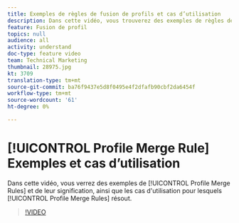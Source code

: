 ```yaml
---
title: Exemples de règles de fusion de profils et cas d’utilisation
description: Dans cette vidéo, vous trouverez des exemples de règles de fusion de Profils et de leur signification, ainsi que les cas d’utilisation pour lesquels les règles de fusion de Profils sont résolues.
feature: Fusion de profil
topics: null
audience: all
activity: understand
doc-type: feature video
team: Technical Marketing
thumbnail: 28975.jpg
kt: 3709
translation-type: tm+mt
source-git-commit: ba76f9437e5d8f0495e4f2dfafb90cbf2da6454f
workflow-type: tm+mt
source-wordcount: '61'
ht-degree: 0%

---
```



# [!UICONTROL Profile Merge Rule] Exemples et cas d’utilisation

Dans cette vidéo, vous verrez des exemples de [!UICONTROL Profile Merge Rules] et de leur signification, ainsi que les cas d&#39;utilisation pour lesquels [!UICONTROL Profile Merge Rules] résout.

>[!VIDEO](https://video.tv.adobe.com/v/28975/?quality=12)
